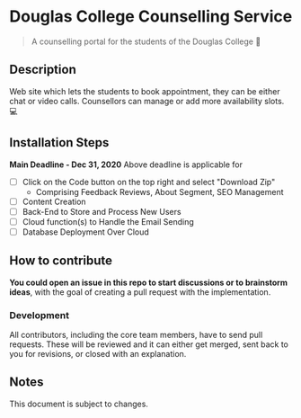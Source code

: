 # Douglas College Counselling Service
>A counselling portal for the students of the Douglas College :book:  
## Description
Web site which lets the students to book appointment, they can be either chat or video calls. Counsellors can manage or add more availability slots. :computer:  
## Installation Steps
**Main Deadline - Dec 31, 2020** 
Above deadline is applicable for
 - [ ] Click on the Code button on the top right and select "Download Zip"
   - Comprising Feedback Reviews, About Segment, SEO Management
 - [ ] Content Creation
 - [ ] Back-End to Store and Process New Users
 - [ ] Cloud function(s) to Handle the Email Sending
 - [ ] Database Deployment Over Cloud  
 ## How to contribute

**You could open an issue in this repo to start discussions or to brainstorm ideas**, with the goal of creating a pull request with the implementation.

### Development

All contributors, including the core team members, have to send pull requests. These will be reviewed and it can either get merged, sent back to you for revisions, or closed with an explanation.

## Notes 

This document is subject to changes.
